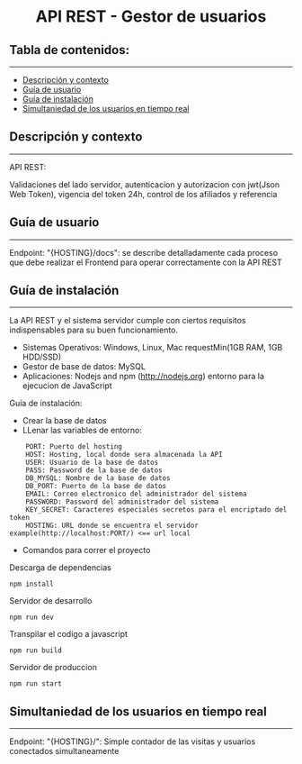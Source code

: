 <h1 align="center"> API REST - Gestor de usuarios</h1>

## Tabla de contenidos:

---

-   [Descripción y contexto](#descripción-y-contexto)
-   [Guía de usuario](#guía-de-usuario)
-   [Guía de instalación](#guía-de-instalación)
-   [Simultaniedad de los usuarios en tiempo real](#simultaniedad-de-los-usuarios-en-tiempo-real)

## Descripción y contexto

---

API REST:

Validaciones del lado servidor, autenticacion y autorizacion con jwt(Json Web Token), vigencia del token 24h, control de los afiliados y referencia

## Guía de usuario

---

Endpoint: "{HOSTING}/docs": se describe detalladamente cada proceso que debe realizar el Frontend para operar correctamente con la API REST

## Guía de instalación

---

La API REST y el sistema servidor cumple con ciertos requisitos indispensables para su buen funcionamiento.

-   Sistemas Operativos: Windows, Linux, Mac requestMin(1GB RAM, 1GB HDD/SSD)
-   Gestor de base de datos: MySQL
-   Aplicaciones: Nodejs and npm (http://nodejs.org) entorno para la ejecucion de JavaScript

Guía de instalación:

-   Crear la base de datos
-   LLenar las variables de entorno:

```
    PORT: Puerto del hosting
    HOST: Hosting, local donde sera almacenada la API
    USER: Usuario de la base de datos
    PASS: Password de la base de datos
    DB_MYSQL: Nombre de la base de datos
    DB_PORT: Puerto de la base de datos
    EMAIL: Correo electronico del administrador del sistema
    PASSWORD: Password del administrador del sistema
    KEY_SECRET: Caracteres especiales secretos para el encriptado del token
    HOSTING: URL donde se encuentra el servidor example(http://localhost:PORT/) <== url local
```

-   Comandos para correr el proyecto

Descarga de dependencias

```
npm install
```

Servidor de desarrollo

```
npm run dev
```

Transpilar el codigo a javascript

```
npm run build
```

Servidor de produccion

```
npm run start
```

## Simultaniedad de los usuarios en tiempo real

---

Endpoint: "{HOSTING}/": Simple contador de las visitas y usuarios conectados simultaneamente
